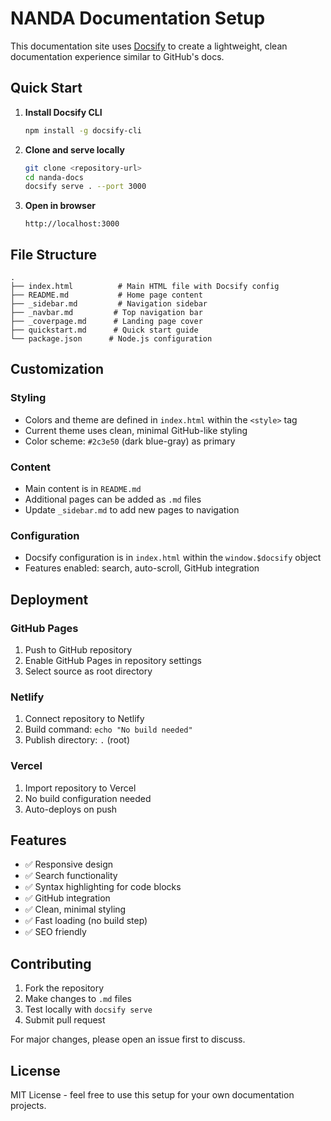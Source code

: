 # NANDA Documentation Setup

This documentation site uses [Docsify](https://docsify.js.org/) to create a lightweight, clean documentation experience similar to GitHub's docs.

## Quick Start

1. **Install Docsify CLI**
   ```bash
   npm install -g docsify-cli
   ```

2. **Clone and serve locally**
   ```bash
   git clone <repository-url>
   cd nanda-docs
   docsify serve . --port 3000
   ```

3. **Open in browser**
   ```
   http://localhost:3000
   ```

## File Structure

```
.
├── index.html          # Main HTML file with Docsify config
├── README.md           # Home page content
├── _sidebar.md         # Navigation sidebar
├── _navbar.md         # Top navigation bar
├── _coverpage.md      # Landing page cover
├── quickstart.md      # Quick start guide
└── package.json      # Node.js configuration
```

## Customization

### Styling
- Colors and theme are defined in `index.html` within the `<style>` tag
- Current theme uses clean, minimal GitHub-like styling
- Color scheme: `#2c3e50` (dark blue-gray) as primary

### Content
- Main content is in `README.md`
- Additional pages can be added as `.md` files
- Update `_sidebar.md` to add new pages to navigation

### Configuration
- Docsify configuration is in `index.html` within the `window.$docsify` object
- Features enabled: search, auto-scroll, GitHub integration

## Deployment

### GitHub Pages
1. Push to GitHub repository
2. Enable GitHub Pages in repository settings
3. Select source as root directory

### Netlify
1. Connect repository to Netlify
2. Build command: `echo "No build needed"`
3. Publish directory: `.` (root)

### Vercel
1. Import repository to Vercel
2. No build configuration needed
3. Auto-deploys on push

## Features

- ✅ Responsive design
- ✅ Search functionality
- ✅ Syntax highlighting for code blocks
- ✅ GitHub integration
- ✅ Clean, minimal styling
- ✅ Fast loading (no build step)
- ✅ SEO friendly

## Contributing

1. Fork the repository
2. Make changes to `.md` files
3. Test locally with `docsify serve`
4. Submit pull request

For major changes, please open an issue first to discuss.

## License

MIT License - feel free to use this setup for your own documentation projects. 